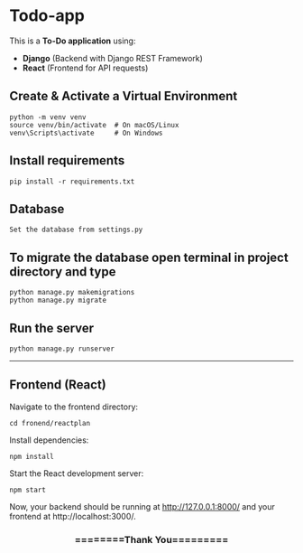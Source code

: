 # Todo-app 

This is a **To-Do application** using:

- **Django** (Backend with Django REST Framework)
- **React** (Frontend  for API requests)

## Create & Activate a Virtual Environment
```
python -m venv venv
source venv/bin/activate  # On macOS/Linux
venv\Scripts\activate     # On Windows
```
## Install requirements

```
pip install -r requirements.txt
```
## Database

```
Set the database from settings.py
```

## To migrate the database open terminal in project directory and type
```
python manage.py makemigrations
python manage.py migrate
```
## Run the server
```
python manage.py runserver
```
---
## Frontend (React)
Navigate to the frontend directory:
```
cd fronend/reactplan
```
Install dependencies:
```
npm install
```
Start the React development server:
```
npm start
```

Now, your backend should be running at
http://127.0.0.1:8000/ 
and your frontend at
http://localhost:3000/. 

<div align="center">
    <h3>========Thank You=========</h3>
</div>

